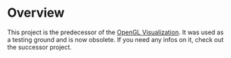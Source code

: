 # Overview

This project is the predecessor of the [OpenGL Visualization](https://github.com/Wuschelbueb/opengl_visualization.git). It was used as a testing ground and is now obsolete. If you need any infos on it, check out the successor project.